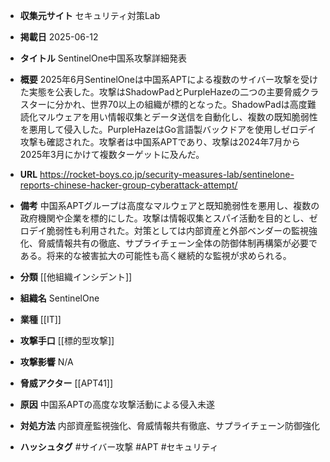 - **収集元サイト**
セキュリティ対策Lab

- **掲載日**
2025-06-12

- **タイトル**
SentinelOne中国系攻撃詳細発表

- **概要**
2025年6月SentinelOneは中国系APTによる複数のサイバー攻撃を受けた実態を公表した。攻撃はShadowPadとPurpleHazeの二つの主要脅威クラスターに分かれ、世界70以上の組織が標的となった。ShadowPadは高度難読化マルウェアを用い情報収集とデータ送信を自動化し、複数の既知脆弱性を悪用して侵入した。PurpleHazeはGo言語製バックドアを使用しゼロデイ攻撃も確認された。攻撃者は中国系APTであり、攻撃は2024年7月から2025年3月にかけて複数ターゲットに及んだ。

- **URL**
https://rocket-boys.co.jp/security-measures-lab/sentinelone-reports-chinese-hacker-group-cyberattack-attempt/

- **備考**
中国系APTグループは高度なマルウェアと既知脆弱性を悪用し、複数の政府機関や企業を標的にした。攻撃は情報収集とスパイ活動を目的とし、ゼロデイ脆弱性も利用された。対策としては内部資産と外部ベンダーの監視強化、脅威情報共有の徹底、サプライチェーン全体の防御体制再構築が必要である。将来的な被害拡大の可能性も高く継続的な監視が求められる。

- **分類**
[[他組織インシデント]]

- **組織名**
SentinelOne

- **業種**
[[IT]]

- **攻撃手口**
[[標的型攻撃]]

- **攻撃影響**
N/A

- **脅威アクター**
[[APT41]]

- **原因**
中国系APTの高度な攻撃活動による侵入未遂

- **対処方法**
内部資産監視強化、脅威情報共有徹底、サプライチェーン防御強化

- **ハッシュタグ**
#サイバー攻撃 #APT #セキュリティ
